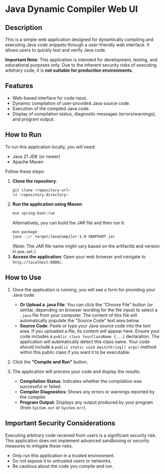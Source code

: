 # Java Dynamic Compiler Web UI

## Description
This is a simple web application designed for dynamically compiling and executing Java code snippets through a user-friendly web interface. It allows users to quickly test and verify Java code.

**Important Note**: This application is intended for development, testing, and educational purposes only. Due to the inherent security risks of executing arbitrary code, it is **not suitable for production environments**.

## Features
-   Web-based interface for code input.
-   Dynamic compilation of user-provided Java source code.
-   Execution of the compiled Java code.
-   Display of compilation status, diagnostic messages (errors/warnings), and program output.

## How to Run
To run this application locally, you will need:
-   Java 21 JDK (or newer)
-   Apache Maven

Follow these steps:
1.  **Clone the repository**:
    ```bash
    git clone <repository-url>
    cd <repository-directory>
    ```
2.  **Run the application using Maven**:
    ```bash
    mvn spring-boot:run
    ```
    Alternatively, you can build the JAR file and then run it:
    ```bash
    mvn package
    java -jar target/JavaCompiler-1.0-SNAPSHOT.jar
    ```
    (Note: The JAR file name might vary based on the artifactId and version in `pom.xml`.)
3.  **Access the application**:
    Open your web browser and navigate to `http://localhost:8080/`.

## How to Use
1.  Once the application is running, you will see a form for providing your Java code:
    *   **Or Upload a .java File**: You can click the "Choose File" button (or similar, depending on browser wording for the file input) to select a `.java` file from your computer. The content of this file will automatically populate the "Source Code" text area below.
    *   **Source Code**: Paste or type your Java source code into the text area. If you uploaded a file, its content will appear here. Ensure your code includes a `public class YourClassName {...}` declaration. The application will automatically detect this class name. Your code should include a `public static void main(String[] args)` method within this public class if you want it to be executable.


2.  Click the **"Compile and Run"** button.

3.  The application will process your code and display the results:
    *   **Compilation Status**: Indicates whether the compilation was successful or failed.
    *   **Compiler Diagnostics**: Shows any errors or warnings reported by the compiler.
    *   **Program Output**: Displays any output produced by your program (from `System.out` or `System.err`).

## Important Security Considerations
Executing arbitrary code received from users is a significant security risk. This application does not implement advanced sandboxing or security measures to mitigate these risks.
-   Only run this application in a trusted environment.
-   Do not expose it to untrusted users or networks.
-   Be cautious about the code you compile and run.
